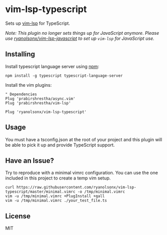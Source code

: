 # vim-lsp-typescript

Sets up [vim-lsp](https://github.com/prabirshrestha/vim-lsp) for TypeScript.

_Note: This plugin no longer sets things up for JavaScript anymore. Please use [ryanolsonx/vim-lsp-javascript](https://github.com/ryanolsonx/vim-lsp-javascript) to set up `vim-lsp` for JavaScript use._

## Installing

Install typescript language server using [npm](https://www.npmjs.com):

```
npm install -g typescript typescript-language-server
```

Install the vim plugins:

```viml
" Dependencies
Plug 'prabirshrestha/async.vim'
Plug 'prabirshrestha/vim-lsp'

Plug 'ryanolsonx/vim-lsp-typescript'
```

## Usage

You must have a tsconfig.json at the root of your project and this plugin will be able to pick it up and provide TypeScript support.

## Have an Issue?

Try to reproduce with a minimal vimrc configuration. You can use the one included in this project to create a temp vim setup.

```
curl https://raw.githubusercontent.com/ryanolsonx/vim-lsp-typescript/master/minimal.vimrc -o /tmp/minimal.vimrc
vim -u /tmp/minimal.vimrc +PlugInstall +qall
vim -u /tmp/minimal.vimrc ./your_test_file.ts
```

## License

MIT
